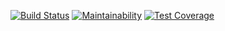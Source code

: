 [![Build Status](https://travis-ci.org/NabunyaLilian/BootcampProject.svg?branch=develop)](https://travis-ci.org/NabunyaLilian/BootcampProject)  [![Maintainability](https://api.codeclimate.com/v1/badges/e55d964b6b6ff38337ee/maintainability)](https://codeclimate.com/github/NabunyaLilian/BootcampProject/maintainability) [![Test Coverage](https://api.codeclimate.com/v1/badges/e55d964b6b6ff38337ee/test_coverage)](https://codeclimate.com/github/NabunyaLilian/BootcampProject/test_coverage)
